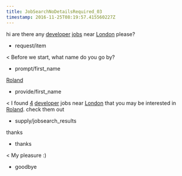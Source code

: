 ```yaml
---
title: JobSearchNoDetailsRequired_03
timestamp: 2016-11-25T08:19:57.415560227Z
---
```


hi are there any [developer](jobrole) [jobs](item_type) near [London](location) please?
* request/item

< Before we start, what name do you go by?
* prompt/first_name

[Roland](first_name)
* provide/first_name

< I found [4](jobcount) [developer](jobrole) jobs near [London](location) that you may be interested in [Roland](first_name). check them out
* supply/jobsearch_results

thanks
* thanks

< My pleasure :)
* goodbye
